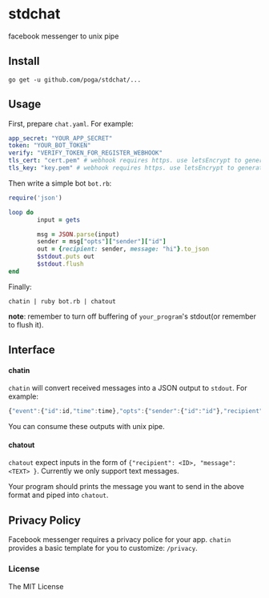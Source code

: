 # stdchat

facebook messenger to unix pipe

## Install

```
go get -u github.com/poga/stdchat/...
```

## Usage

First, prepare `chat.yaml`. For example:

```yaml
app_secret: "YOUR_APP_SECRET"
token: "YOUR_BOT_TOKEN"
verify: "VERIFY_TOKEN_FOR_REGISTER_WEBHOOK"
tls_cert: "cert.pem" # webhook requires https. use letsEncrypt to generate your own cert
tls_key: "key.pem" # webhook requires https. use letsEncrypt to generate your own cert
```

Then write a simple bot `bot.rb`:

```ruby
require('json')

loop do
        input = gets

        msg = JSON.parse(input)
        sender = msg["opts"]["sender"]["id"]
        out = {recipient: sender, message: "hi"}.to_json
        $stdout.puts out
        $stdout.flush
end
```

Finally:

```
chatin | ruby bot.rb | chatout
```

**note**: remember to turn off buffering of `your_program`'s stdout(or remember to flush it).

## Interface

#### chatin

`chatin` will convert received messages into a JSON output to `stdout`. For example:

```js
{"event":{"id":id,"time":time},"opts":{"sender":{"id":"id"},"recipient":{"id":"id"},"timestamp":ts},"message":{"mid":"mid","text":"hi","seq":53},"profile":{...}}
```

You can consume these outputs with unix pipe.

#### chatout

`chatout` expect inputs in the form of `{"recipient": <ID>, "message": <TEXT> }`. Currently we only support text messages.

Your program should prints the message you want to send in the above format and piped into `chatout`.

## Privacy Policy

Facebook messenger requires a privacy police for your app. `chatin` provides a basic template for you to customize: `/privacy`.

### License

The MIT License
